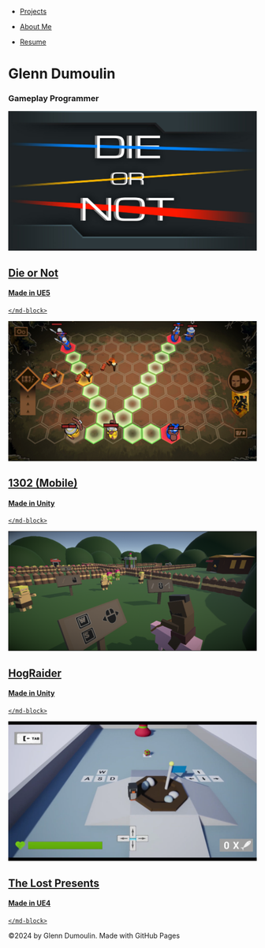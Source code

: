 <link href="./style.css" rel="stylesheet"/>
<link href="./projects.css" rel="stylesheet"/>
<script type="module" src="https://md-block.verou.me/md-block.js"></script>

<div class="nav-bar">
  <md-block>

- <a href="#" class="active">Projects</a>
- <a href="./About/">About Me</a>
- <a href="./Resume/">Resume</a>

  </md-block>
</div>

<div class="title">
  <md-block>

# Glenn Dumoulin

  </md-block>
  <h3>Gameplay Programmer</h3>
</div>

<div class="content">
  <a href="./Projects/DieOrNot/" class="project">
    <img src="./Assets/Projects/DieOrNot/Group20_DieOrNot_LG_01.jpg" alt="Die or Not game logo!" title="Die or Not">
    <md-block>

## Die or Not

#### Made in UE5

    </md-block>
  </a>
  <a href="./Projects/1302/" class="project">
    <img src="./Assets/Projects/1302/01_1302_01.jpg" alt="1302 game snapshot!" title="1302 (Mobile)">
    <md-block>

## 1302 (Mobile)

#### Made in Unity

    </md-block>
  </a>
  <a href="./Projects/HogRaider/" class="project">
    <img src="./Assets/Projects/HogRaider/2DAE15_Dumoulin_Glenn_Unity_Screenshot01.png" alt="HogRaider game snapshot!" title="HogRaider">
    <md-block>

## HogRaider

#### Made in Unity

    </md-block>
  </a>
  <a href="./Projects/TheLostPresents/" class="project">
    <img src="./Assets/Projects/TheLostPresents/TLP_Screenshot01.png" alt="The Lost Presents game snapshot!" title="The Lost Presents">
    <md-block>

## The Lost Presents

#### Made in UE4

    </md-block>
  </a>
</div>

<footer>
  <md-block>

©2024 by Glenn Dumoulin. Made with GitHub Pages

  </md-block>
</footer>
